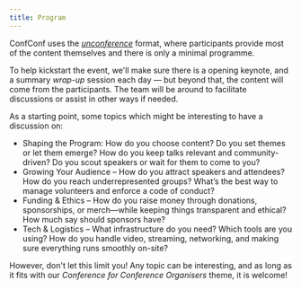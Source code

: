 ```yaml
---
title: Program
---
```


ConfConf uses the *[unconference](https://en.wikipedia.org/wiki/Unconference)* format, where participants provide most of the content themselves and there is only a minimal programme.


To help kickstart the event, we'll make sure there is a opening keynote, and a summary *wrap-up* session each day — but beyond that, the content will come from the participants. The team will be around to facilitate discussions or assist in other ways if needed.

As a starting point, some topics which might be interesting to have a discussion on:

  * Shaping the Program:  How do you choose content? Do you set themes or let them emerge? How do you keep talks relevant and community-driven? Do you scout speakers or wait for them to come to you?
  * Growing Your Audience – How do you attract speakers and attendees? How do you reach underrepresented groups? What’s the best way to manage volunteers and enforce a code of conduct?
  * Funding & Ethics – How do you raise money through donations, sponsorships, or merch—while keeping things transparent and ethical? How much say should sponsors have?
  * Tech & Logistics – What infrastructure do you need? Which tools are you using? How do you handle video, streaming, networking, and making sure everything runs smoothly on-site?

However, don't let this limit you! Any topic can be interesting, and as long as it fits with our *Conference for Conference Organisers* theme, it is welcome!